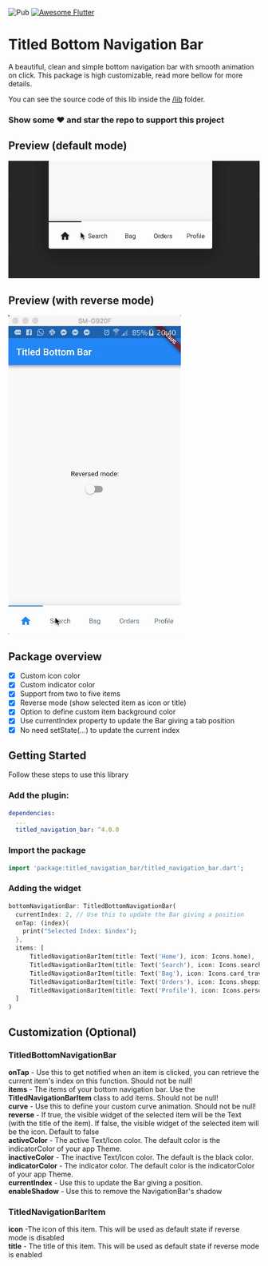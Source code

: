 ![Pub](https://img.shields.io/pub/v/titled_navigation_bar) <a href="https://github.com/Solido/awesome-flutter">
   <img alt="Awesome Flutter" src="https://img.shields.io/badge/Awesome-Flutter-blue.svg?longCache=true&style=flat-square" />
</a>


# Titled Bottom Navigation Bar

A beautiful, clean and simple bottom navigation bar with smooth animation on click. This package is high customizable, read more bellow for more details.


You can see the source code of this lib inside the [/lib](https://github.com/pedromassango/titled_navigation_bar/tree/master/lib) folder.

### Show some :heart: and star the repo to support this project

## Preview (default mode)

![Default Mode Gif](screenshots/preview.gif "TitledNavigationBar")


## Preview (with reverse mode)

![Reversed Mode Gif](screenshots/reverse.gif "TitledNavigationBar")


## Package overview

- [x] Custom icon color
- [x] Custom indicator color
- [x] Support from two to five items
- [x] Reverse mode (show selected item as icon or title)
- [x] Option to define custom item background color
- [x] Use currentIndex property to update the Bar giving a tab position
- [x] No need setState(...) to update the current index

## Getting Started
Follow these steps to use this library

### Add the plugin:

```yaml
dependencies:
  ...
  titled_navigation_bar: ^4.0.0
```

### Import the package
```Dart
import 'package:titled_navigation_bar/titled_navigation_bar.dart';
```

### Adding the widget

```Dart
bottomNavigationBar: TitledBottomNavigationBar(
  currentIndex: 2, // Use this to update the Bar giving a position
  onTap: (index){
    print("Selected Index: $index");
  },
  items: [
      TitledNavigationBarItem(title: Text('Home'), icon: Icons.home),
      TitledNavigationBarItem(title: Text('Search'), icon: Icons.search),
      TitledNavigationBarItem(title: Text('Bag'), icon: Icons.card_travel),
      TitledNavigationBarItem(title: Text('Orders'), icon: Icons.shopping_cart),
      TitledNavigationBarItem(title: Text('Profile'), icon: Icons.person_outline),
  ]
)
```

## Customization (Optional)

### TitledBottomNavigationBar
**onTap** - Use this to get notified when an item is clicked, you can retrieve the current item's index on this function. Should not be null!<br/>
**items** - The items of your bottom navigation bar. Use the **TitledNavigationBarItem** class to add items. Should not be null!<br/>
**curve** - Use this to define your custom curve animation. Should not be null!<br/>
**reverse** - If true, the visible widget of the selected item will be the Text (with the title of the item). If false, the visible widget of the selected item will be the icon. Default to false<br/>
**activeColor** - The active Text/Icon color. The default color is the indicatorColor of your app Theme.<br/>
**inactiveColor** - The inactive Text/Icon color. The default is the black color.<br/>
**indicatorColor** - The indicator color. The default color is the indicatorColor of your app Theme.<br/>
**currentIndex** - Use this to update the Bar giving a position.<br/>
**enableShadow** - Use this to remove the NavigationBar's shadow<br/>

### TitledNavigationBarItem
**icon** -The icon of this item. This will be used as default state if reverse mode is disabled<br/>
**title** -  The title of this item. This will be used as default state if reverse mode is enabled<br/>
